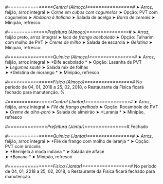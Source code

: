 
*#================Central (Almoço)================#*
➤ Arroz, feijão, arroz integral
➤ *Carne em cubos com cogumelos*
➤ Opção: PVT com cogumelos
➤ *Abóbora à Italiana*
➤ Salada de acelga
➤ *Barra de cereais*
➤ Minipão, refresco

*#==============Prefeitura (Almoço)===============#*
➤ Arroz, feijão preto, arroz integral 
➤ *Isca de frango acebolado*
➤ Opção: Talharim com molho de PVT
➤ *Creme de milho*
➤ Salada de escarola
➤ *Gelatina*
➤ Minipão, refresco 

*#================Química (Almoço)================#*
➤ Arroz, feijão, arroz integral
➤ *Bife acebolado *
➤ Opção: Lasanha de PVT      
➤ *Legumes sauté*
➤ Salada mix de folhas  
➤ *Gelatina de morango     *
➤ Minipão, refresco

*#================Física (Almoço)=================#*
No período de 04, 01, 2018 a 25, 02, 2018, o Restaurante da Física ficará fechado para manutenção.
%

*#================Central (Jantar)================#*
➤ Arroz, feijão, arroz integral
➤ *Filé de frango grelhado*
➤ Opção: Rocambole de PVT
➤ *Creme de alho-poró*
➤ Salada de almeirão
➤ *Laranja *
➤ Minipão, refresco

*#==============Prefeitura (Jantar)===============#*
Fechado

*#================Química (Jantar)================#*
➤ Arroz, feijão, arroz integral
➤ *Filé de frango com molho de laranja *
➤ Opção: PVT com brócolis       
➤ *Berinjela à moda indiana *
➤ Salada de alface  
➤ *Banana     *
➤ Minipão, refresco

*#================Física (Jantar)=================#*
No período de 04, 01, 2018 a 25, 02, 2018, o Restaurante da Física ficará fechado para manutenção.
